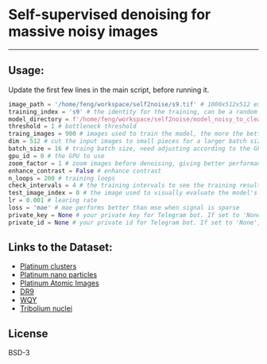 # Self-supervised denoising for massive noisy images

----

## Usage:

Update the first few lines in the main script, before running it.

```python
image_path = '/home/feng/workspace/self2noise/s9.tif' # 1000x512x512 experimental dataset
training_index = 's9' # the identity for the training, can be a random string
model_directory = f'/home/feng/workspace/self2noise/model_noisy_to_clean_model_{training_index}' # saving the model
threshold = 1 # bottleneck threshold
traing_images = 900 # images used to train the model, the more the better, but the training will be slow
dim = 512 # cut the input images to small pieces for a larger batch size, as normalization layers prefer large batch size
batch_size = 16 # traing batch size, need adjusting according to the GPU memory, 16-32 is good enough
gpu_id = 0 # the GPU to use
zoom_factor = 1 # zoom images before denoising, giving better performance when the shared structure are small in pixels
enhance_contrast = False # enhance contrast
n_loops = 200 # training loops
check_intervals = 4 # the training intervals to see the training result
test_image_index = 0 # the image used to visually evaluate the model's performance in the real time
lr = 0.001 # learing rate
loss = 'mae' # mae performs better than mse when signal is sparse
private_key = None # your private key for Telegram bot. If set to 'None', you will not receive training messages from the bot.
private_id = None # your private id for Telegram bot. If set to 'None', you will not receive training memssages.
```

## Links to the Dataset:

- [Platinum clusters](https://onlinelibrary.wiley.com/doi/abs/10.1002/anie.201911068)
- [Platinum nano particles](https://github.com/fengwang/Noise2Atom/releases/download/experimental/2019_03_26-15.35abcdf.2048px.8.8pm.tif.too_large_0_100.tif)
- [Platinum Atomic Images](https://doi.org/10.1186/s42649-020-00041-8)
- [DR9](https://www.legacysurvey.org/dr9/description/)
- [WQY](http://wenq.org/en/)
- [Tribolium nuclei](https://csbdeep.bioimagecomputing.com/scenarios/denoisingtribolium/)


## License

BSD-3









